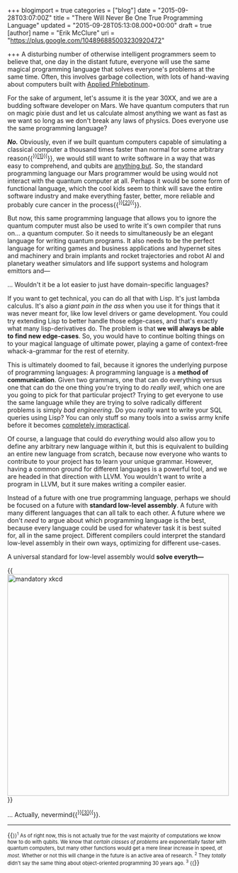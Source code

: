 +++
blogimport = true
categories = ["blog"]
date = "2015-09-28T03:07:00Z"
title = "There Will Never Be One True Programming Language"
updated = "2015-09-28T05:13:08.000+00:00"
draft = true
[author]
name = "Erik McClure"
uri = "https://plus.google.com/104896885003230920472"

+++
A disturbing number of otherwise intelligent programmers seem to believe that, one day in the distant future, everyone will use the same magical programming language that solves everyone's problems at the same time. Often, this involves garbage collection, with lots of hand-waving about computers built with [Applied Phlebotinum](http://tvtropes.org/pmwiki/pmwiki.php/Main/AppliedPhlebotinum).

For the sake of argument, let's assume it is the year 30XX, and we are a budding software developer on Mars. We have quantum computers that run on magic pixie dust and let us calculate almost anything we want as fast as we want so long as we don't break any laws of physics. Does everyone use the same programming language?

***No.*** Obviously, even if we built quantum computers capable of simulating a classical computer a thousand times faster than normal for some arbitrary reason{{<sup>}}<a href="#foot1">[1]</a>{{</sup>}}, we would still want to write software in a way that was easy to comprehend, and qubits are [anything but](https://en.wikipedia.org/wiki/Qubit). So, the standard programming language our Mars programmer would be using would not interact with the quantum computer at all. Perhaps it would be some form of functional language, which the cool kids seem to think will save the entire software industry and make everything faster, better, more reliable and probably cure cancer in the process{{<sup>}}<a href="#foot2">[2]</a>{{</sup>}}.

But now, this same programming language that allows you to ignore the quantum computer must also be used to write it's own compiler that runs on... a quantum computer. So it needs to simultaneously be an elegant language for writing quantum programs. It also needs to be the perfect language for writing games and business applications and hypernet sites and machinery and brain implants and rocket trajectories and robot AI and planetary weather simulators and life support systems and hologram emittors and&mdash;

... Wouldn't it be a lot easier to just have domain-specific languages?

If you want to get technical, you can do all that with Lisp. It's just lambda calculus. It's also a *giant pain in the ass* when you use it for things that it was never meant for, like low level drivers or game development. You could try extending Lisp to better handle those edge-cases, and that's exactly what many lisp-derivatives do. The problem is that **we will always be able to find new edge-cases**. So, you would have to continue bolting things on to your magical language of ultimate power, playing a game of context-free whack-a-grammar for the rest of eternity.

This is ultimately doomed to fail, because it ignores the underlying purpose of programming languages: A programming language is a **method of communication**. Given two grammars, one that can do everything versus one that can do the one thing you're trying to do *really well*, which one are you going to pick for that particular project? Trying to get everyone to use the same language while they are trying to solve radically different problems is simply *bad engineering*. Do you *really* want to write your SQL queries using Lisp? You can only stuff so many tools into a swiss army knife before it becomes [completely impractical](http://www.wengerna.com/stuff/contentmgr/files/0/a45137daa224e9531cb3050458faee64/image/wenger_giant_knife.png). 

Of course, a language that could do *everything* would also allow you to define any arbitrary new language within it, but this is equivalent to building an entire new language from scratch, because now everyone who wants to contribute to your project has to learn your unique grammar. However, having a common ground for different languages is a powerful tool, and we are headed in that direction with LLVM. You wouldn't want to write a program in LLVM, but it sure makes writing a compiler easier. 

Instead of a future with one true programming language, perhaps we should be focused on a future with **standard low-level assembly**. A future with many different languages that can all talk to each other. A future where we don't *need* to argue about which programming language is the best, because every language could be used for whatever task it is best suited for, all in the same project. Different compilers could interpret the standard low-level assembly in their own ways, optimizing for different use-cases.

A universal standard for low-level assembly would **solve everyth&mdash;**

{{<img src="https://imgs.xkcd.com/comics/standards.png" alt="mandatory xkcd" width="500" title="Mars insisted on making semicolons optional, which rendered their code completely incompatible with Earth's code. The resulting Great Semicolon War left the entire northern hemisphere of Earth uninhabitable." >}}

... Actually, nevermind{{<sup>}}<a href="#foot3">[3]</a>{{</sup>}}.

<hr>
{{<span style="font-size:80%">}}<sup id="foot1">1</sup></a> As of right now, this is not actually true for the vast majority of computations we know how to do with qubits. We know that <i>certain classes of problems</i> are exponentially faster with quantum computers, but many other functions would get a mere linear increase in speed, <i>at most</i>. Whether or not this will change in the future is an active area of research.
<sup id="foot2">2</sup> They <i>totally</i> didn't say the same thing about object-oriented programming 30 years ago.
<sup id="foot3">3</sup> <i></sarcasm></i>
{{</span>}}
